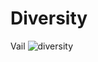 # Diversity
Vail
![diversity](https://user-images.githubusercontent.com/89363691/202881701-2a53432c-5bb8-4d35-a012-2c276c4dd08b.png)

